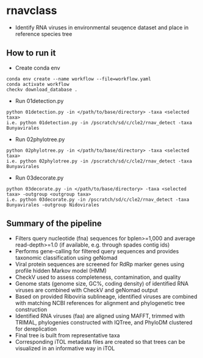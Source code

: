 # rnavclass
* Identify RNA viruses in environmental seuqence dataset and place in reference species tree
## How to run it
* Create conda env
```
conda env create --name workflow --file=workflow.yaml
conda activate workflow
checkv download_database .
```
* Run 01detection.py
```
python 01detection.py -in </path/to/base/directory> -taxa <selected taxa>
i.e. python 01detection.py -in /pscratch/sd/c/cle2/rnav_detect -taxa Bunyavirales
```
* Run 02phylotree.py
```
python 02phylotree.py -in </path/to/base/directory> -taxa <selected taxa>
i.e. python 02phylotree.py -in /pscratch/sd/c/cle2/rnav_detect -taxa Bunyavirales
```
* Run 03decorate.py
```
python 03decorate.py -in </path/to/base/directory> -taxa <selected taxa> -outgroup <outgroup taxa>
i.e. python 03decorate.py -in /pscratch/sd/c/cle2/rnav_detect -taxa Bunyavirales -outgroup Nidovirales
```
 
## Summary of the pipeline
* Filters query nucleotide (fna) sequences for bplen>=1,000 and average read-depth>=1.0 (if available, e.g. through spades contig ids)
* Performs gene-calling for filtered query sequences and provides taxonomic classification using geNomad
* Viral protein sequences are screened for RdRp marker genes using profile hidden Markov model (HMM)
* CheckV used to assess completeness, contamination, and quality
* Genome stats (genome size, GC%, coding density) of identified RNA viruses are combined with CheckV and geNomad output 
* Based on provided Riboviria sublineage, identified viruses are combined with matching NCBI references for alignment and phylogenetic tree construction
* Identified RNA viruses (faa) are aligned using MAFFT, trimmed with TRIMAL, phylogenies constructed with IQTree, and PhyloDM clustered for dereplication
* Final tree is built from representative taxa
* Corresponding iTOL metadata files are created so that trees can be visualized in an informative way in iTOL
